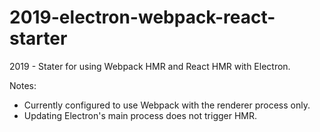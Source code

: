 # 2019-electron-webpack-react-starter
2019 - Stater for using Webpack HMR and React HMR with Electron.

Notes:

- Currently configured to use Webpack with the renderer process only.
- Updating Electron's main process does not trigger HMR.
